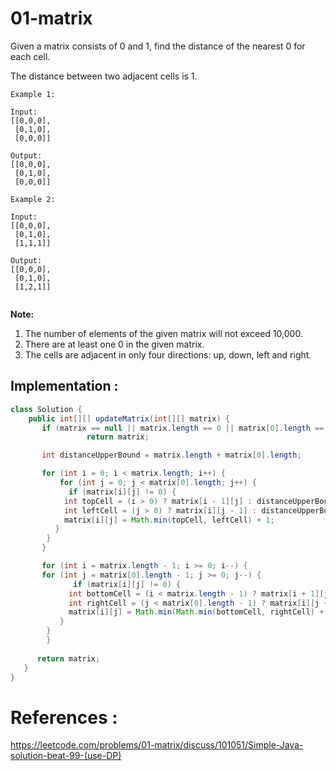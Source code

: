 # 01-matrix
Given a matrix consists of 0 and 1, find the distance of the nearest 0 for each cell.

The distance between two adjacent cells is 1.
```
Example 1:

Input:
[[0,0,0],
 [0,1,0],
 [0,0,0]]

Output:
[[0,0,0],
 [0,1,0],
 [0,0,0]]
 
Example 2:

Input:
[[0,0,0],
 [0,1,0],
 [1,1,1]]

Output:
[[0,0,0],
 [0,1,0],
 [1,2,1]]
 
```
**Note:**

1. The number of elements of the given matrix will not exceed 10,000.
2. There are at least one 0 in the given matrix.
3. The cells are adjacent in only four directions: up, down, left and right.


## Implementation :

```java
class Solution {
    public int[][] updateMatrix(int[][] matrix) {
       if (matrix == null || matrix.length == 0 || matrix[0].length == 0)
			     return matrix;

       int distanceUpperBound = matrix.length + matrix[0].length;

       for (int i = 0; i < matrix.length; i++) {
           for (int j = 0; j < matrix[0].length; j++) {
	         if (matrix[i][j] != 0) {
			int topCell = (i > 0) ? matrix[i - 1][j] : distanceUpperBound;
			int leftCell = (j > 0) ? matrix[i][j - 1] : distanceUpperBound;
			matrix[i][j] = Math.min(topCell, leftCell) + 1;
		  }
	    }
       }

       for (int i = matrix.length - 1; i >= 0; i--) {
	   for (int j = matrix[0].length - 1; j >= 0; j--) {
	          if (matrix[i][j] != 0) {
			 int bottomCell = (i < matrix.length - 1) ? matrix[i + 1][j] : distanceUpperBound;
			 int rightCell = (j < matrix[0].length - 1) ? matrix[i][j + 1] : distanceUpperBound;
			 matrix[i][j] = Math.min(Math.min(bottomCell, rightCell) + 1, matrix[i][j]);
		   }
	    }
        }
      
      return matrix;
   }
}
```


# References :
https://leetcode.com/problems/01-matrix/discuss/101051/Simple-Java-solution-beat-99-(use-DP)

